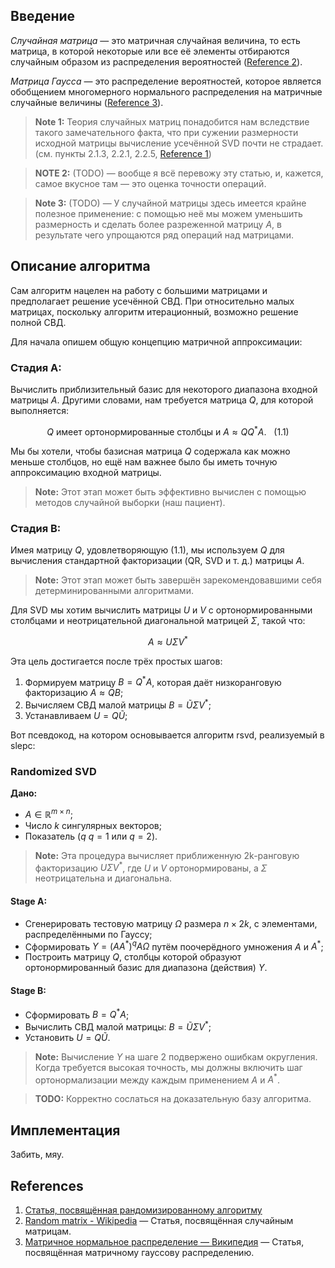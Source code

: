 ## Введение

*Случайная матрица* — это матричная случайная величина, то есть матрица, в которой некоторые или все её элементы отбираются случайным образом из распределения вероятностей ([Reference 2](https://en.wikipedia.org/wiki/Random_matrix)).

*Матрица Гаусса* — это распределение вероятностей, которое является обобщением многомерного нормального распределения на матричные случайные величины ([Reference 3](https://ru.wikipedia.org/wiki/Матричное_нормальное_распределение)).

> **Note 1:** Теория случайных матриц понадобится нам вследствие такого замечательного факта, что при сужении размерности исходной матрицы вычисление усечённой SVD почти не страдает. (см. пункты 2.1.3, 2.2.1, 2.2.5, [Reference 1](https://arxiv.org/pdf/0909.4061))

> **NOTE 2:** (TODO) — вообще я всё перевожу эту статью, и, кажется, самое вкусное там — это оценка точности операций.

> **Note 3:** (TODO) — У случайной матрицы здесь имеется крайне полезное применение: с помощью неё мы можем уменьшить размерность и сделать более разреженной матрицу $A$, в результате чего упрощаются ряд операций над матрицами.

## Описание алгоритма

Сам алгоритм нацелен на работу с большими матрицами и предполагает решение усечённой СВД. При относительно малых матрицах, поскольку алгоритм итерационный, возможно решение полной СВД.

Для начала опишем общую концепцию матричной аппроксимации:

### Стадия A:

Вычислить приблизительный базис для некоторого диапазона входной матрицы $A$. Другими словами, нам требуется матрица $Q$, для которой выполняется:

$$ Q \text{ имеет ортонормированные столбцы и } A \approx Q Q^* A. \ \ \ (1.1) $$

Мы бы хотели, чтобы базисная матрица $Q$ содержала как можно меньше столбцов, но ещё нам важнее было бы иметь точную аппроксимацию входной матрицы.

> **Note:** Этот этап может быть эффективно вычислен с помощью методов случайной выборки (наш пациент).

### Стадия B:

Имея матрицу $Q$, удовлетворяющую (1.1), мы используем $Q$ для вычисления стандартной факторизации (QR, SVD и т. д.) матрицы $A$.

> **Note:** Этот этап может быть завершён зарекомендовавшими себя детерминированными алгоритмами.

Для SVD мы хотим вычислить матрицы $U$ и $V$ с ортонормированными столбцами и неотрицательной диагональной матрицей $\Sigma$, такой что:

$$ A \approx U \Sigma V^* $$

Эта цель достигается после трёх простых шагов:

1. Формируем матрицу $B = Q^*A$, которая даёт низкоранговую факторизацию $A \approx Q B$;
2. Вычисляем СВД малой матрицы $B = \tilde{U} \Sigma V^*$;
4. Устанавливаем $U = Q \tilde{U}$;

Вот псевдокод, на котором основывается алгоритм rsvd, реализуемый в slepc:

### Randomized SVD

**Дано:**

- $A \in \mathbb{R}^{m \times n}$;
- Число $k$ сингулярных векторов;
- Показатель ($q$ $q = 1$ или $q = 2$).

> **Note:** Эта процедура вычисляет приближенную 2k-ранговую факторизацию $U \Sigma V^*$, где $U$ и $V$ ортонормированы, а $\Sigma$ неотрицательна и диагональна.

#### Stage A:

- Сгенерировать тестовую матрицу $\Omega$ размера $n \times 2k$, с элементами, распределёнными по Гауссу;
- Сформировать $Y = ( AA^* )^q A \Omega$ путём поочерёдного умножения $A$ и $A^*$;
- Построить матрицу $Q$, столбцы которой образуют ортонормированный базис для диапазона (действия) $Y$.

#### Stage B:

- Сформировать $B = Q^* A$;
- Вычислить СВД малой матрицы: $B = \tilde{U} \Sigma V^*$;
- Установить $U = Q \tilde{U}$.

> **Note:** Вычисление $Y$ на шаге 2 подвержено ошибкам округления. Когда требуется высокая точность, мы должны включить шаг ортонормализации между каждым применением $A$ и $A^*$.

> **TODO:** Корректно сослаться на доказательную базу алгоритма.

## Имплементация

Забить, мяу.

## References

1. [Статья, посвящённая рандомизированному алгоритму](https://arxiv.org/pdf/0909.4061)
2. [Random matrix - Wikipedia](https://en.wikipedia.org/wiki/Random_matrix) — Статья, посвящённая случайным матрицам.
3. [Матричное нормальное распределение — Википедия](https://ru.wikipedia.org/wiki/Матричное_нормальное_распределение) — Статья, посвящённая матричному гауссову распределению.
